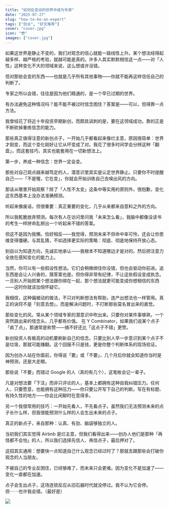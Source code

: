 ```yaml
---
title: "如何在变动的世界中成为专家"
date: "2025-07-27"
slug: "how-to-be-an-expert"
tags: ["创业", "好文推荐"]
cover: "cover.jpg"
icon: "😎"
images: ["cover.jpg"]
---
```

如果这世界是静止不变的，我们对观念的信心就能一路线性上升。某个想法经得起越多样、越严格的考验，就越可能是真的。许多人其实默默相信这一点——对「人性」这种变化不大的领域来说，这么想或许没错。



但对那些会变的东西——也就是几乎所有其他事物——你就不能再这样信任自己的判断了。



专家之所以会错，往往是因为他们精通的，是一个早已过期的世界。



有办法避免这种情况吗？能不能不被过时信念困住？答案是——可以，但得靠一点方法。



我曾经花了将近十年投资早期新创，而颇具讽刺的是，要在这领域成功，靠的正是不断砍掉重练信念的能力。



那些真正值得注意的新创点子，一开始几乎都看起来像烂主意，原因很简单：世界才刚变，而这个变化刚好让它从坏变成了对。我花了很多时间学会分辨这种「翻盘」，而这套技巧，其实也能套用在一切新想法上。



第一步，养成一种信念：世界一定会变。



那些对自己观点越来越笃定的人，潜意识里其实是认定世界静止。只要你不时提醒自己——「不是喔，它在变」，你就会开始训练自己去嗅出风的方向。



那该从哪里开始观察？除了「人性不太变」这条中等实用的原则外，很抱歉，变化这东西基本上没办法准确预测。



听起来像废话，但很重要：真正重要的变化，几乎从来都来自意料之外的方向。



所以我乾脆放弃预测。每次有人在访问里问我「未来怎么看」，我脑中都像没读书的考生一样拼命乱掰出一个听起来不错的答案。



但这不是因为我懒。恰好相反——我觉得，预测未来不但命中率可怜，还会让你思维变得僵硬。与其乱猜，不如选择更实际的策略：彻底、彻底地保持开放心态。



别自以为知道方向，先诚实地承认——我根本不知道哪边才是对的。然后把注意力全放在感知变化的能力上。



当然，你可以有一些假设性想法。它们会稍微绑住你没错，但也会驱动你前进。追东西是会让人兴奋的，猜答案也是。但你得非常有纪律，不让这些假设变成执念。
一旦别人开始把某个想法跟你绑在一起，那个想法就更可能变成你想相信的东西——这时你就该加倍怀疑它。



我相信，这种偏被动的做法，不只对判断想法有帮助，连产出想法也一样管用。真正的诀窍不是「刻意去想」，而是解决问题时，不打断那些莫名冒出来的直觉。



那些变化的风，常从某个领域专家的潜意识中吹出来。只要你对某件事够熟，一个突然跳出来的怪念头，几乎都有价值。
在 Y Combinator，如果我们说某个点子「疯了点」，那通常是称赞——搞不好还比「这点子不错」更赞。



新创投资人有极高的动机要刷新自己的信念。只要比别人早一步意识到某个点子不是垃圾，那就可能赚翻。这个回报不只是钱，更是你整个判断体系的现场验证。



因为创办人站在你面前，你得说「要」或「不要」，几个月后你就会知道你当时是神预测，还是大走眼。



那些说「不要」而错过 Google 的人（真的有几个），这笔帐会记一辈子。



凡是对想法要「下注」而非只评论的人，基本上都拥有这种自我纠错压力。任何人，只要愿意，也能拥有这种压力——你只要公开写下自己的判断。写在有标题、有持久性的地方——你会比闲聊时在意得多。



另一个我很常用的技巧：一开始先看人，不先看点子。虽然我们无法预测未来的点子长什么样，但我很能预测什么样的人会生出未来的点子。



真正的新点子，来自那种：认真、有劲、脑袋够独立的人。



当初我们其实觉得 Airbnb 是烂主意，但我们看得出来——创办人他们是那种「再怪都不会怕」的人，所以我们选择先信人、再信点子，最后押对了。



这招其实通用：想要快一点知道自己什么观念已经过时了？那就去跟那些会打破你观念的人当朋友。



不被自己的专业反困住，已经够难了，而未来只会更难。因为变化不是加速了——变化一直都在加速。



点子会生出点子，这场连锁反应从旧石器时代就没停过。我不认为它会停。
但⋯⋯也许我会错。（最好是）




![](https://prod-files-secure.s3.us-west-2.amazonaws.com/112d0858-5090-4d34-a606-b75eb8d65fd2/46476355-9cf3-4e99-9b7a-3531bc426380/1000202064.png?X-Amz-Algorithm=AWS4-HMAC-SHA256&X-Amz-Content-Sha256=UNSIGNED-PAYLOAD&X-Amz-Credential=ASIAZI2LB466SQUGHU5K%2F20251024%2Fus-west-2%2Fs3%2Faws4_request&X-Amz-Date=20251024T074357Z&X-Amz-Expires=3600&X-Amz-Security-Token=IQoJb3JpZ2luX2VjEJ%2F%2F%2F%2F%2F%2F%2F%2F%2F%2F%2FwEaCXVzLXdlc3QtMiJHMEUCIAM%2FlkEBTzHocIOVf8OC%2FeE9dsf4Uu%2Bj6DVO5r8T7Ex7AiEAwLFu2WW7kdJ9HCjJCSJX3zGrd5nrFgEreWt1C6H3JWcq%2FwMIWBAAGgw2Mzc0MjMxODM4MDUiDJ%2F35%2FB52bWYOhzeQyrcA5RPq%2Bj%2FxFB8XOjanh%2FFExcd6H6GRWH0yY4tgZuC7jplJekZF94Kr%2BARW8bLUW9mr5l58bk9R2Gd%2BrfGCgGZ9MPt6p6qQsiXSsr9wpW%2BsPJiG7%2FaiD9sBlaR9DA7o1zRUT7zTm%2BE001y%2BtgGgdHiUYspARQ8a40qNeMS0Wf2Ch2NUTEVZAb5Yl%2Fy9WMoPvyFaKNQXPDDcAWePwgtpP9NKd7KlhsR97bt8lY59WakY5jnWvFVKDGdDtZAHSriYh5ciEkBtN%2B8%2BzKh4CpmfOYHtQmJSAz46FF6LpJCQWkTgfwr0w6bCoyfqVt3dxV0IztBRE0DABd6aCrw6WHd1OXUVWX5BimjzAgz22U3eAMYJxvEcXF%2FJ9%2B1UgmwAvRCCM1yH6cZRaZw4ioziB6lqgj%2BJdk%2F9npFC0DnKMeLblnUY%2BaU9Nrq9uZyVzhkY%2BFjSEKIHX190PcGeusDXzFhGC%2BZPu1X%2FNfSGuoQ41pTXifbd7auugRjNsFj4VveSbUcspjdlCQlzrs9UPmbOhYvqpgj44hXmWRKN9jjDqepLtQuG1QFvPyjB%2Bc6yOsFGG889YWws9OIXYJRMLbbKXQubM4tvxU0V0xBhakjkzcZ76jmSJdDE2cyGAU8qEgl%2B7WhMNjN7McGOqUBf0CbMN7DGUH7MEVaxn%2FRTBnL5RJeZyEbzissVbHsixm5WG0VFFqMfHOP81SH3xKcDkM9moKK6lqg%2BUCzeNFRnXyBnnjDLIpUw8FVOebcd1LL5ZaI7vn9Vd7%2FbSJf52xcI6lh5OzGzRiQjUelDh8wvTV3dHJNoAgTqvxZgZJ%2Fa25O0nWK9yOTFRXO6Bo9wV35fPr%2FyPc%2FyBjO2ntJd%2FOXR%2Fot18Pt&X-Amz-Signature=1ce838d5dcb5bc0ac8396e16e69a45e0a9793b2c0709085f300c3ae5d6d1048c&X-Amz-SignedHeaders=host&x-amz-checksum-mode=ENABLED&x-id=GetObject)

